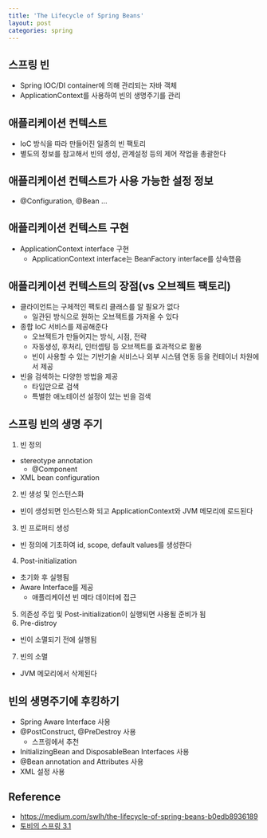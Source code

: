 ```yaml
---
title: 'The Lifecycle of Spring Beans'
layout: post
categories: spring
---
```


## 스프링 빈
- Spring IOC/DI container에 의해 관리되는 자바 객체
- ApplicationContext를 사용하여 빈의 생명주기를 관리

## 애플리케이션 컨텍스트
- IoC 방식을 따라 만들어진 일종의 빈 팩토리
- 별도의 정보를 참고해서 빈의 생성, 관계설정 등의 제어 작업을 총괄한다

## 애플리케이션 컨텍스트가 사용 가능한 설정 정보
- @Configuration, @Bean ...

## 애플리케이션 컨텍스트 구현
- ApplicationContext interface 구현
  - ApplicationContext interface는 BeanFactory interface를 상속했음

## 애플리케이션 컨텍스트의 장점(vs 오브젝트 팩토리)
- 클라이언트는 구체적인 팩토리 클래스를 알 필요가 없다
  - 일관된 방식으로 원하는 오브젝트를 가져올 수 있다
- 종합 IoC 서비스를 제공해준다
  - 오브젝트가 만들어지는 방식, 시점, 전략
  - 자동생성, 후처리, 인터셉팅 등 오브젝트를 효과적으로 활용
  - 빈이 사용할 수 있는 기반기술 서비스나 외부 시스템 연동 등을 컨테이너 차원에서 제공
- 빈을 검색하는 다양한 방법을 제공
  - 타입만으로 검색
  - 특별한 애노테이션 설정이 있는 빈을 검색
  
## 스프링 빈의 생명 주기
1. 빈 정의
- stereotype annotation
  - @Component
- XML bean configuration
2. 빈 생성 및 인스턴스화
- 빈이 생성되면 인스턴스화 되고 ApplicationContext와 JVM 메모리에 로드된다
3. 빈 프로퍼티 생성
- 빈 정의에 기초하여 id, scope, default values를 생성한다
4. Post-initialization
- 초기화 후 실행됨
- Aware Interface를 제공
  - 애플리케이션 빈 메타 데이터에 접근
5. 의존성 주입 및 Post-initialization이 실행되면 사용될 준비가 됨
6. Pre-distroy
- 빈이 소멸되기 전에 실행됨
7. 빈의 소멸
- JVM 메모리에서 삭제된다

## 빈의 생명주기에 후킹하기
- Spring Aware Interface 사용
- @PostConstruct, @PreDestroy 사용
  - 스프링에서 추천
- InitializingBean and DisposableBean Interfaces 사용
- @Bean annotation and Attributes 사용
- XML 설정 사용

## Reference
- <https://medium.com/swlh/the-lifecycle-of-spring-beans-b0edb8936189>
- [토비의 스프링 3.1](http://www.yes24.com/Product/Goods/7516721?OzSrank=2)




